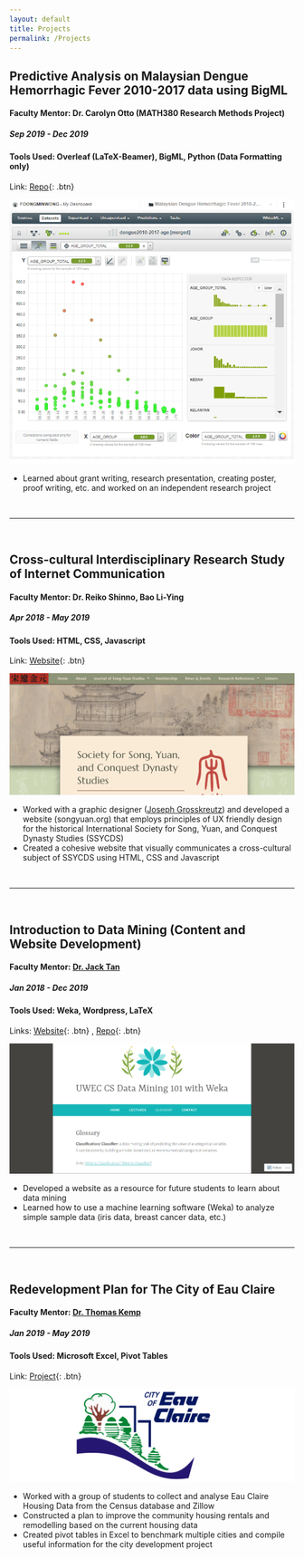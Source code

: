 ```yaml
---
layout: default
title: Projects
permalink: /Projects
---
```


## Predictive Analysis on Malaysian Dengue Hemorrhagic Fever 2010-2017 data using BigML
#### Faculty Mentor: Dr. Carolyn Otto (MATH380 Research Methods Project)
##### *Sep 2019 - Dec 2019*
#### Tools Used: Overleaf (LaTeX-Beamer), BigML, Python (Data Formatting only)
Link: [Repo](https://github.com/foongminwong/dengue-analysis){: .btn} 

![](https://github.com/foongminwong/dengue-analysis/blob/master/pictures/dhf2010-2017age.PNG?raw=true)

* Learned about grant writing, research presentation, creating poster, proof writing, etc. and worked on an independent research project

&nbsp;

---

&nbsp;

## Cross-cultural Interdisciplinary Research Study of Internet Communication
#### Faculty Mentor: Dr. Reiko Shinno, Bao Li-Ying
##### *Apr 2018 - May 2019*
#### Tools Used: HTML, CSS, Javascript
Link: [Website](http://www.songyuan.org/){: .btn} 

![Interdisciplinary Study - Cross-cultural Research of Internet Communication](/assets/songyuan.PNG)

* Worked with a graphic designer ([Joseph Grosskreutz](https://www.linkedin.com/in/josephgrosskreutz/)) and developed a website (songyuan.org) that employs principles of UX friendly design for the historical International Society for Song, Yuan, and Conquest Dynasty Studies (SSYCDS)
* Created a cohesive website that visually communicates a cross-cultural subject of SSYCDS using HTML, CSS and Javascript

&nbsp;

---

&nbsp;

## Introduction to Data Mining (Content and Website Development) 
#### Faculty Mentor: [Dr. Jack Tan](https://cs.uwec.edu/~tan/)
##### *Jan 2018 - Dec 2019*
#### Tools Used: Weka, Wordpress, LaTeX
Links: [Website](https://uweccsdatamining101weka.wordpress.com/){: .btn} , [Repo](https://github.com/foongminwong/cs399_datamining_notes){: .btn}

![Introduction to Data Mining](/assets/data-mining-101.PNG)


* Developed a website as a resource for future students to learn about data mining
* Learned how to use a machine learning software (Weka) to analyze simple sample data (iris data, breast cancer data, etc.)


&nbsp;

---

&nbsp;

## Redevelopment Plan for The City of Eau Claire
#### Faculty Mentor: [Dr. Thomas Kemp](https://www.facebook.com/KempsEconChannel/)
##### *Jan 2019 - May 2019*
#### Tools Used: Microsoft Excel, Pivot Tables
Link: [Project](https://drive.google.com/open?id=1vggrBelOpNQEXbdxcE_rfnWsDoMSmM_1){: .btn} 

![Redevelopment Plan for The City of Eau Claire](/assets/econ491-eau-claire-redevelopment.png)

* Worked with a group of students to collect and analyse Eau Claire Housing Data from the Census database and Zillow
* Constructed a plan to improve the community housing rentals and remodelling based on the current housing data
* Created pivot tables in Excel to benchmark multiple cities and compile useful information for the city development project


